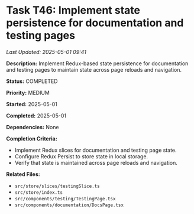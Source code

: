 # Task T46: Implement state persistence for documentation and testing pages
*Last Updated: 2025-05-01 09:41*

**Description:** Implement Redux-based state persistence for documentation and testing pages to maintain state across page reloads and navigation.

**Status:** COMPLETED

**Priority:** MEDIUM

**Started:** 2025-05-01

**Completed:** 2025-05-01

**Dependencies:** None

**Completion Criteria:**
- Implement Redux slices for documentation and testing page state.
- Configure Redux Persist to store state in local storage.
- Verify that state is maintained across page reloads and navigation.

**Related Files:**
- `src/store/slices/testingSlice.ts`
- `src/store/index.ts`
- `src/components/testing/TestingPage.tsx`
- `src/components/documentation/DocsPage.tsx`